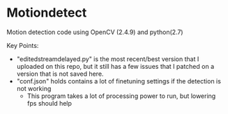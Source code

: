 # Motiondetect
Motion detection code using OpenCV (2.4.9) and python(2.7)

Key Points:

  - "editedstreamdelayed.py" is the most recent/best version that I uploaded on this repo, but it still has a few issues that I patched on a version that is not saved here.  
  - "conf.json" holds contains a lot of finetuning settings if the detection is not working
    *  This program takes a lot of processing power to run, but lowering fps should help
